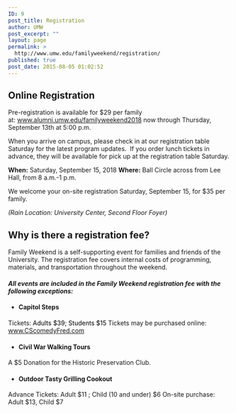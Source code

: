 ```yaml
---
ID: 9
post_title: Registration
author: UMW
post_excerpt: ""
layout: page
permalink: >
  http://www.umw.edu/familyweekend/registration/
published: true
post_date: 2015-08-05 01:02:52
---
```

<h2>Online Registration</h2>
Pre-registration is available for $29 per family at: <a href="http://www.alumni.umw.edu/familyweekend2018">www.alumni.umw.edu/familyweekend2018</a> now through Thursday, September 13th at 5:00 p.m.

When you arrive on campus, please check in at our registration table Saturday for the latest program updates.  If you order lunch tickets in advance, they will be available for pick up at the registration table Saturday.

<strong>When:</strong> Saturday, September 15, 2018
<strong>Where:</strong> Ball Circle across from Lee Hall, from 8 a.m.-1 p.m.

We welcome your on-site registration Saturday, September 15, for $35 per family.

<em>(Rain Location: University Center, Second Floor Foyer)</em>
<h2>Why is there a registration fee?</h2>
Family Weekend is a self-supporting event for families and friends of the University. The registration fee covers internal costs of programming, materials, and transportation throughout the weekend.
<h4><em>All events are included in the Family Weekend registration fee with the following exceptions:</em></h4>
<ul>
 	<li>
<h4><strong>Capitol Steps</strong></h4>
</li>
</ul>
Tickets:<span style="color: #ff00ff"> <span style="color: #000000">Adults $39; Students $15 </span></span>
Tickets may be purchased online: <a href="http://www.cscomedyfred.com/">www.CScomedyFred.com</a>
<ul>
 	<li>
<h4><strong>Civil War Walking Tours</strong></h4>
</li>
</ul>
A $5 Donation for the Historic Preservation Club.
<ul>
 	<li>
<h4><strong>Outdoor Tasty Grilling Cookout</strong></h4>
</li>
</ul>
Advance Tickets: Adult $11 ; Child (10 and under) $6
On-site purchase: Adult $13, Child $7

&nbsp;